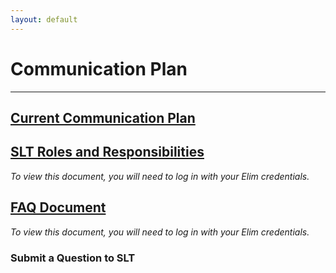 ```yaml
---
layout: default
---
```

# Communication Plan
---
## [Current Communication Plan](files/CommunicationPlan.pdf)

## [SLT Roles and Responsibilities](https://elimcs-my.sharepoint.com/:x:/g/personal/sinead_forde_elimcs_org/ESzrOXP73XBAjOeafrBkWJUBl5ZZB76CQBYXaSOFDHkDzA?e=4%3A0pbWOr&at=9&CID=20f177e3-d386-a0d7-1804-caa51c902d90)
*To view this document, you will need to log in with your Elim credentials.*  

## [FAQ Document](https://elimcs-my.sharepoint.com/:x:/g/personal/sinead_forde_elimcs_org/ESSlvlU3lgxIrHe33idvxSwBhSOWAZBJTBEjW0vbKfADUw?e=4%3AkMkAso&at=9&CID=028b9ca3-639f-b9ea-020c-1cda028b3fdc)
*To view this document, you will need to log in with your Elim credentials.*  

### Submit a Question to SLT
<div class="cognito">
<script src="https://www.cognitoforms.com/s/3cS0d0yh0kGTOV9ipMc_aA"></script>
<script>Cognito.load("forms", { id: "48" });</script>
</div>


